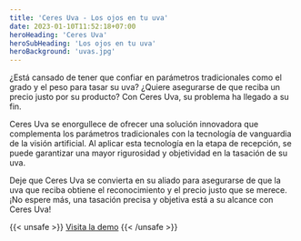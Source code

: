 ```yaml
---
title: 'Ceres Uva - Los ojos en tu uva'
date: 2023-01-10T11:52:18+07:00
heroHeading: 'Ceres Uva'
heroSubHeading: 'Los ojos en tu uva'
heroBackground: 'uvas.jpg'
---
```



¿Está cansado de tener que confiar en parámetros tradicionales como el grado y el peso para tasar su uva? ¿Quiere asegurarse de que reciba un precio justo por su producto? Con Ceres Uva, su problema ha llegado a su fin.

Ceres Uva se enorgullece de ofrecer una solución innovadora que complementa los parámetros tradicionales con la tecnología de vanguardia de la visión artificial. Al aplicar esta tecnología en la etapa de recepción, se puede garantizar una mayor rigurosidad y objetividad en la tasación de su uva.

Deje que Ceres Uva se convierta en su aliado para asegurarse de que la uva que reciba obtiene el reconocimiento y el precio justo que se merece. ¡No espere más, una tasación precisa y objetiva está a su alcance con Ceres Uva!


{{< unsafe >}}
<a class="button" href="https://demo.ceresia.vision/livefeed" style="margin-top:40px">Visita la demo</a>
{{< /unsafe >}}

